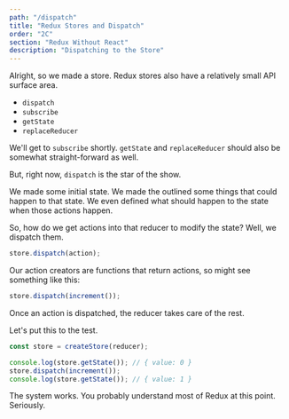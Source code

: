 ```yaml
---
path: "/dispatch"
title: "Redux Stores and Dispatch"
order: "2C"
section: "Redux Without React"
description: "Dispatching to the Store"
---
```


Alright, so we made a store. Redux stores also have a relatively small API surface area.

- `dispatch`
- `subscribe`
- `getState`
- `replaceReducer`

We'll get to `subscribe` shortly. `getState` and `replaceReducer` should also be somewhat straight-forward as well.

But, right now, `dispatch` is the star of the show.

We made some initial state. We made the outlined some things that could happen to that state. We even defined what should happen to the state when those actions happen.

So, how do we get actions into that reducer to modify the state? Well, we dispatch them.

```js
store.dispatch(action);
```

Our action creators are functions that return actions, so might see something like this:

```js
store.dispatch(increment());
```

Once an action is dispatched, the reducer takes care of the rest.

Let's put this to the test.

```js
const store = createStore(reducer);

console.log(store.getState()); // { value: 0 }
store.dispatch(increment());
console.log(store.getState()); // { value: 1 }
```

The system works. You probably understand most of Redux at this point. Seriously.
